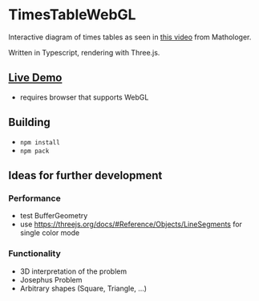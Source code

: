 # TimesTableWebGL
Interactive diagram of times tables as seen in [this video](https://www.youtube.com/watch?v=qhbuKbxJsk8) from Mathologer.

Written in Typescript, rendering with Three.js.

## [Live Demo](https://mathiaslengler.github.io/demos/TimesTableWebGL/index.html)

- requires browser that supports WebGL

## Building
- `npm install`
- `npm pack`


## Ideas for further development

### Performance

- test BufferGeometry
- use https://threejs.org/docs/#Reference/Objects/LineSegments 
for single color mode

### Functionality

- 3D interpretation of the problem
- Josephus Problem
- Arbitrary shapes (Square, Triangle, ...)
